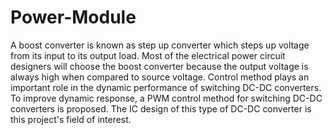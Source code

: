 # Power-Module
A boost converter is known as step up converter which steps up voltage from its input to its output load. Most of the electrical power circuit designers will choose the boost converter because the output voltage is always high when compared to source voltage. Control method plays an important role in the dynamic performance of switching DC-DC converters. To improve dynamic response, a PWM control method for switching DC-DC converters is proposed. The IC design of this type of DC-DC converter is this project's field of interest.
